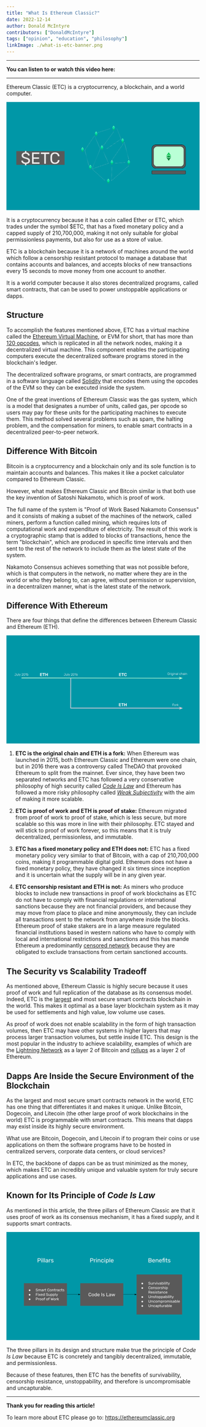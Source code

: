 ```yaml
---
title: "What Is Ethereum Classic?"
date: 2022-12-14
author: Donald McIntyre
contributors: ["DonaldMcIntyre"]
tags: ["opinion", "education", "philosophy"]
linkImage: ./what-is-etc-banner.png
---
```


---
**You can listen to or watch this video here:**

<lala lala>

---

Ethereum Classic (ETC) is a cryptocurrency, a blockchain, and a world computer.

![Cryptocurrency, blockchain, and world computer.](./what-is-etc-banner.png)

It is a cryptocurrency because it has a coin called Ether or ETC, which trades under the symbol $ETC, that has a fixed monetary policy and a capped supply of 210,700,000, making it not only suitable for global permissionless payments, but also for use as a store of value.

ETC is a blockchain because it is a network of machines around the world which follow a censorship resistant protocol to manage a database that contains accounts and balances, and accepts blocks of new transactions every 15 seconds to move money from one account to another.

It is a world computer because it also stores decentralized programs, called smart contracts, that can be used to power unstoppable applications or dapps.  

## Structure

To accomplish the features mentioned above, ETC has a virtual machine called the [Ethereum Virtual Machine](https://ethereum.org/en/developers/docs/evm/), or EVM for short, that has more than [120 opcodes](https://ethervm.io/), which is replicated in all the network nodes, making it a decentralized virtual machine. This component enables the participating computers execute the decentralized software programs stored in the blockchain's ledger.

The decentralized software programs, or smart contracts, are programmed in a software language called [Solidity](https://en.wikipedia.org/wiki/Solidity) that encodes them using the opcodes of the EVM so they can be executed inside the system.

One of the great inventions of Ethereum Classic was the gas system, which is a model that designates a number of units, called gas, per opcode so users may pay for these units for the participating machines to execute them. This method solved several problems such as spam, the halting problem, and the compensation for miners, to enable smart contracts in a decentralized peer-to-peer network.

## Difference With Bitcoin

Bitcoin is a cryptocurrency and a blockchain only and its sole function is to maintain accounts and balances. This makes it like a pocket calculator compared to Ethereum Classic. 

However, what makes Ethereum Classic and Bitcoin similar is that both use the key invention of Satoshi Nakamoto, which is proof of work.

The full name of the system is "Proof of Work Based Nakamoto Consensus" and it consists of making a subset of the machines of the network, called miners, perform a function called mining, which requires lots of computational work and expenditure of electricity. The result of this work is a cryptographic stamp that is added to blocks of transactions, hence the term "blockchain", which are produced in specific time intervals and then sent to the rest of the network to include them as the latest state of the system.

Nakamoto Consensus achieves something that was not possible before, which is that computers in the network, no matter where they are in the world or who they belong to, can agree, without permission or supervision, in a decentralizen manner, what is the latest state of the network.

## Difference With Ethereum

There are four things that define the differences between Ethereum Classic and Ethereum (ETH).

![ETC is the original chain.](./etc-is-the-original-chain.png)

1. **ETC is the original chain and ETH is a fork:** When Ethereum was launched in 2015, both Ethereum Classic and Ethereum were one chain, but in 2016 there was a controversy called TheDAO that provoked Ethereum to split from the mainnet. Ever since, they have been two separated networks and ETC has followed a very conservative philosophy of high security called [*Code Is Law*](https://ethereumclassic.org/blog/2016-09-09-code-is-law) and Ethereum has followed a more risky philosophy called [*Weak Subjectivity*](https://blog.ethereum.org/2014/11/25/proof-stake-learned-love-weak-subjectivity) with the aim of making it more scalable.

2. **ETC is proof of work and ETH is proof of stake:** Ethereum migrated from proof of work to proof of stake, which is less secure, but more scalable so this was more in line with their philosophy. ETC stayed and will stick to proof of work forever, so this means that it is truly decentralized, permissionless, and immutable.

3. **ETC has a fixed monetary policy and ETH does not:** ETC has a fixed monetary policy very similar to that of Bitcoin, with a cap of 210,700,000 coins, making it programmable digital gold. Ethereum does not have a fixed monetary policy, they have changed it six times since inception and it is uncertain what the supply will be in any given year.

4. **ETC censorship resistant and ETH is not:** As miners who produce blocks to include new transactions in proof of work blockchains as ETC do not have to comply with financial regulations or international sanctions because they are not financial providers, and because they may move from place to place and mine anonymously, they can include all transactions sent to the network from anywhere inside the blocks. Ethereum proof of stake stakers are in a large measure regulated financial institutions based in western nations who have to comply with local and international restrictions and sanctions and this has mande Ethereum a predominantly [censored network](https://www.mevwatch.info/) because they are obligated to exclude transactions from certain sanctioned accounts.    

## The Security vs Scalability Tradeoff

As mentioned above, Ethereum Classic is highly secure because it uses proof of work and full replication of the database as its consensus model. Indeed, ETC is the [largest](https://coinmarketcap.com/view/pow/) and most secure smart contracts blockchain in the world. This makes it optimal as a base layer blockchain system as it may be used for settlements and high value, low volume use cases.

As proof of work does not enable scalability in the form of high transaction volumes, then ETC may have other systems in higher layers that may process larger transaction volumes, but settle inside ETC. This design is the most popular in the industry to achieve scalability, examples of which are the [Lightning Network](https://lightning.network/) as a layer 2 of Bitcoin and [rollups](https://ethereum.org/en/layer-2/) as a layer 2 of Ethereum. 

## Dapps Are Inside the Secure Environment of the Blockchain

As the largest and most secure smart contracts network in the world, ETC has one thing that differentiates it and makes it unique. Unlike Bitcoin, Dogecoin, and Litecoin (the other large proof of work blockchains in the world) ETC is programmable with smart contracts. This means that dapps may exist inside its highly secure environment. 

What use are Bitcoin, Dogecoin, and Litecoin if to program their coins or use applications on them the software programs have to be hosted in centralized servers, corporate data centers, or cloud services?

In ETC, the backbone of dapps can be as trust minimized as the money, which makes ETC an incredibly unique and valuable system for truly secure applications and use cases.

## Known for Its Principle of *Code Is Law*

As mentioned in this article, the three pillars of Ethereum Classic are that it uses proof of work as its consensus mechanism, it has a fixed supply, and it supports smart contracts.

![ETC pillars, principle, and benefits.](pillars-code-is-law.png)

The three pillars in its design and structure make true the principle of *Code Is Law* because ETC is concretely and tangibly decentralized, immutable, and permissionless.

Because of these features, then ETC has the benefits of survivability, censorship resistance, unstoppability, and therefore is uncompromisable and uncapturable.

---

**Thank you for reading this article!**

To learn more about ETC please go to: https://ethereumclassic.org
